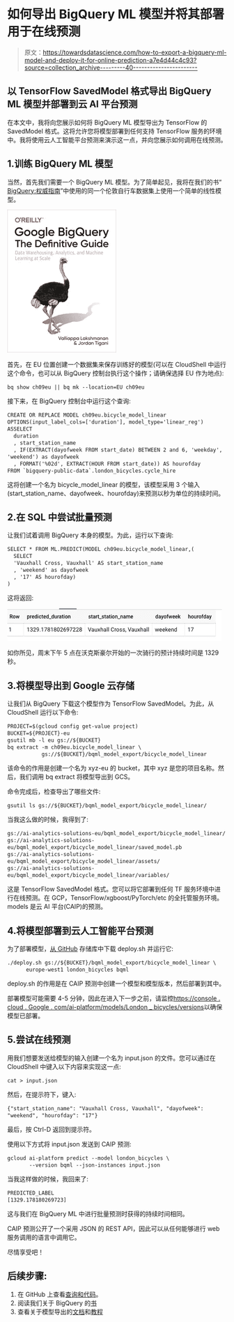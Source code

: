 # 如何导出 BigQuery ML 模型并将其部署用于在线预测

> 原文：<https://towardsdatascience.com/how-to-export-a-bigquery-ml-model-and-deploy-it-for-online-prediction-a7e4d44c4c93?source=collection_archive---------40----------------------->

## 以 TensorFlow SavedModel 格式导出 BigQuery ML 模型并部署到云 AI 平台预测

在本文中，我将向您展示如何将 BigQuery ML 模型导出为 TensorFlow 的 SavedModel 格式。这将允许您将模型部署到任何支持 TensorFlow 服务的环境中。我将使用云人工智能平台预测来演示这一点，并向您展示如何调用在线预测。

## 1.训练 BigQuery ML 模型

当然，首先我们需要一个 BigQuery ML 模型。为了简单起见，我将在我们的书“ [BigQuery:权威指南](https://www.amazon.com/Google-BigQuery-Definitive-Warehousing-Analytics/dp/1492044466)”中使用的同一个伦敦自行车数据集上使用一个简单的线性模型。

![](img/553c24b2263d6a2cbe8cf0913c0c8b5c.png)

首先，在 EU 位置创建一个数据集来保存训练好的模型(可以在 CloudShell 中运行这个命令，也可以从 BigQuery 控制台执行这个操作；请确保选择 EU 作为地点):

```
bq show ch09eu || bq mk --location=EU ch09eu
```

接下来，在 BigQuery 控制台中运行这个查询:

```
CREATE OR REPLACE MODEL ch09eu.bicycle_model_linear
OPTIONS(input_label_cols=['duration'], model_type='linear_reg')
ASSELECT 
  duration
  , start_station_name
  , IF(EXTRACT(dayofweek FROM start_date) BETWEEN 2 and 6, 'weekday', 'weekend') as dayofweek
  , FORMAT('%02d', EXTRACT(HOUR FROM start_date)) AS hourofday
FROM `bigquery-public-data`.london_bicycles.cycle_hire
```

这将创建一个名为 bicycle_model_linear 的模型，该模型采用 3 个输入(start_station_name、dayofweek、hourofday)来预测以秒为单位的持续时间。

## 2.在 SQL 中尝试批量预测

让我们试着调用 BigQuery 本身的模型。为此，运行以下查询:

```
SELECT * FROM ML.PREDICT(MODEL ch09eu.bicycle_model_linear,(
  SELECT
  'Vauxhall Cross, Vauxhall' AS start_station_name
  , 'weekend' as dayofweek
  , '17' AS hourofday)
)
```

这将返回:

![](img/25504b345f5ad1b8e9d3a7293895fe21.png)

如你所见，周末下午 5 点在沃克斯豪尔开始的一次骑行的预计持续时间是 1329 秒。

## 3.将模型导出到 Google 云存储

让我们从 BigQuery 下载这个模型作为 TensorFlow SavedModel。为此，从 CloudShell 运行以下命令:

```
PROJECT=$(gcloud config get-value project)
BUCKET=${PROJECT}-eu
gsutil mb -l eu gs://${BUCKET}
bq extract -m ch09eu.bicycle_model_linear \
           gs://${BUCKET}/bqml_model_export/bicycle_model_linear
```

该命令的作用是创建一个名为 xyz-eu 的 bucket，其中 xyz 是您的项目名称。然后，我们调用 bq extract 将模型导出到 GCS。

命令完成后，检查导出了哪些文件:

```
gsutil ls gs://${BUCKET}/bqml_model_export/bicycle_model_linear/
```

当我这么做的时候，我得到了:

```
gs://ai-analytics-solutions-eu/bqml_model_export/bicycle_model_linear/
gs://ai-analytics-solutions-eu/bqml_model_export/bicycle_model_linear/saved_model.pb
gs://ai-analytics-solutions-eu/bqml_model_export/bicycle_model_linear/assets/
gs://ai-analytics-solutions-eu/bqml_model_export/bicycle_model_linear/variables/
```

这是 TensorFlow SavedModel 格式。您可以将它部署到任何 TF 服务环境中进行在线预测。在 GCP，TensorFlow/xgboost/PyTorch/etc 的全托管服务环境。models 是云 AI 平台(CAIP)的预测。

## 4.将模型部署到云人工智能平台预测

为了部署模型，[从 GitHub](https://github.com/GoogleCloudPlatform/bigquery-oreilly-book/blob/master/blogs/bqml_model_export/deploy.sh) 存储库中下载 deploy.sh 并运行它:

```
./deploy.sh gs://${BUCKET}/bqml_model_export/bicycle_model_linear \
      europe-west1 london_bicycles bqml
```

deploy.sh 的作用是在 CAIP 预测中创建一个模型和模型版本，然后部署到其中。

部署模型可能需要 4-5 分钟，因此在进入下一步之前，请监控[https://console . cloud . Google . com/ai-platform/models/London _ bicycles/versions](https://console.cloud.google.com/ai-platform/models/$MODEL_NAME/versions)以确保模型已部署。

## 5.尝试在线预测

用我们想要发送给模型的输入创建一个名为 input.json 的文件。您可以通过在 CloudShell 中键入以下内容来实现这一点:

```
cat > input.json
```

然后，在提示符下，键入:

```
{"start_station_name": "Vauxhall Cross, Vauxhall", "dayofweek": "weekend", "hourofday": "17"}
```

最后，按 Ctrl-D 返回到提示符。

使用以下方式将 input.json 发送到 CAIP 预测:

```
gcloud ai-platform predict --model london_bicycles \
       --version bqml --json-instances input.json
```

当我这样做的时候，我回来了:

```
PREDICTED_LABEL
[1329.178180269723]
```

这与我们在 BigQuery ML 中进行批量预测时获得的持续时间相同。

CAIP 预测公开了一个采用 JSON 的 REST API，因此可以从任何能够进行 web 服务调用的语言中调用它。

尽情享受吧！

## 后续步骤:

1.  在 GitHub 上查看[查询和代码](https://github.com/GoogleCloudPlatform/bigquery-oreilly-book/tree/master/blogs/bqml_model_export)。
2.  阅读我们关于 BigQuery 的[书](https://www.amazon.com/Google-BigQuery-Definitive-Warehousing-Analytics/dp/1492044466)
3.  查看关于模型导出的[文档](https://cloud.google.com/bigquery-ml/docs/exporting-models)和[教程](https://cloud.google.com/bigquery-ml/docs/export-model-tutorial)